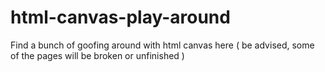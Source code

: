 # html-canvas-play-around
Find a bunch of goofing around with html canvas here ( be advised, some of the pages will be broken or unfinished )
